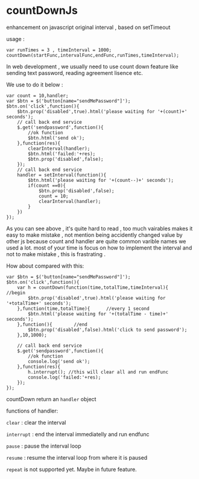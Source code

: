 # countDownJs
enhancement on javascript original interval , based on setTimeout

usage :

    var runTimes = 3 , timeInterval = 1000;
    countDown(startFunc,intervalFunc,endFunc,runTimes,timeInterval);
 

In web development , we usually need to use count down feature like sending text password, reading agreement lisence etc.

We use to do it below :

    var count = 10,handler;
    var $btn = $('button[name="sendMePassword"]');
    $btn.on('click',function(){
        $btn.prop('disabled',true).html('please waiting for '+(count)+' seconds');
        // call back end service
        $.get('sendpassword',function(){
            //ok function
            $btn.html('send ok');
        },function(res){
            clearInterval(handler);
            $btn.html('failed:'+res);
            $btn.prop('disabled',false);
        });
        // call back end service
        handler = setInterval(function(){
            $btn.html('please waiting for '+(count--)+' seconds');
            if(count ==0){
                $btn.prop('disabled',false);
                count = 10;
                clearInterval(handler);
            }
        })
    });

As you can see above , it's quite hard to read , too much vairables makes it easy to make mistake , not mention being accidently changed value by other js because count and handler are quite common varible names we used a lot.
most of your time is focus on how to implement the interval and not to make mistake , this is frastrating . 
    
How about compared with this:
    
    

    var $btn = $('button[name="sendMePassword"]');
    $btn.on('click',function(){
        var h = countDown(function(time,totalTime,timeInterval){      //begin
            $btn.prop('disabled',true).html('please waiting for '+totalTime+' seconds');
        },function(time,totalTime){      //every 1 second
            $btn.html('please waiting for '+(totalTime - time)+' seconds');
        },function(){        //end
            $btn.prop('disabled',false).html('click to send password');
        },10,1000);
        
        // call back end service
        $.get('sendpassword',function(){
            //ok function
            console.log('send ok');
        },function(res){
            h.interrupt(); //this will clear all and run endFunc
            console.log('failed:'+res);
        });
    });

countDown return an `handler` object
    
functions of handler:
    
`clear` : clear the interval

`interrupt` : end the interval immediatelly and run endfunc

`pause` : pause the interval loop

`resume` : resume the interval loop from where it is paused
    
`repeat` is not supported yet. Maybe in future feature.
